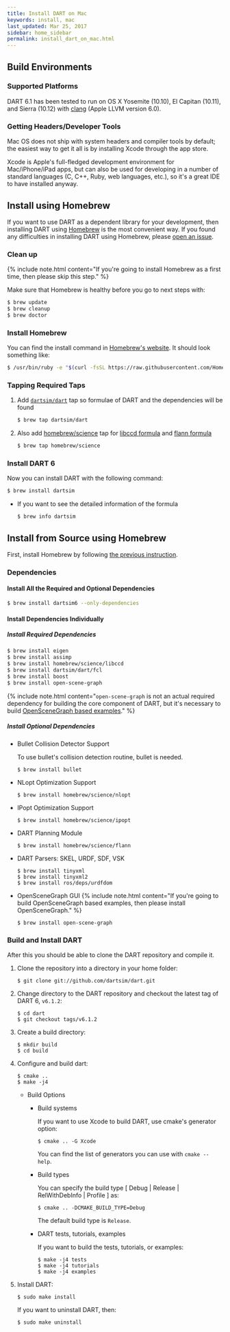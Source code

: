 ```yaml
---
title: Install DART on Mac
keywords: install, mac
last_updated: Mar 25, 2017
sidebar: home_sidebar
permalink: install_dart_on_mac.html
---
```


## Build Environments

### Supported Platforms

DART 6.1 has been tested to run on OS X Yosemite (10.10), El Capitan (10.11), and Sierra (10.12) with [clang](http://clang.llvm.org/) (Apple LLVM version 6.0).

### Getting Headers/Developer Tools

Mac OS does not ship with system headers and compiler tools by default; the easiest way to get it all is by installing Xcode through the app store.

Xcode is Apple's full-fledged development environment for Mac/iPhone/iPad apps, but can also be used for developing in a number of standard languages (C, C++, Ruby, web languages, etc.), so it's a great IDE to have installed anyway.



## Install using Homebrew

If you want to use DART as a dependent library for your development, then installing DART using [Homebrew](http://brew.sh/) is the most convenient way. If you found any difficulties in installing DART using Homebrew, please [open an issue](https://github.com/dartsim/homebrew-dart/issues/new).

### Clean up

{% include note.html content="If you're going to install Homebrew as a first time, then please skip this step." %}

Make sure that Homebrew is healthy before you go to next steps with:

```bash
$ brew update
$ brew cleanup
$ brew doctor
```

### Install Homebrew

You can find the install command in [Homebrew's website](http://brew.sh/). It should look something like:

```bash
$ /usr/bin/ruby -e "$(curl -fsSL https://raw.githubusercontent.com/Homebrew/install/master/install)"
```

### Tapping Required Taps

1.  Add [`dartsim/dart`](https://github.com/dartsim/homebrew-dart) tap so formulae of DART and the dependencies will be found

    ```bash
    $ brew tap dartsim/dart
    ```

1.  Also add [homebrew/science](https://github.com/Homebrew/homebrew-science) tap for [libccd formula](https://github.com/Homebrew/homebrew-science/blob/master/libccd.rb) and [flann formula](https://github.com/Homebrew/homebrew-science/blob/master/flann.rb)

    ```bash
    $ brew tap homebrew/science
    ```

### Install DART 6

Now you can install DART with the following command:

```bash
$ brew install dartsim
```

* If you want to see the detailed information of the formula

  ```bash
  $ brew info dartsim
  ```

## Install from Source using Homebrew

First, install Homebrew by following [the previous instruction](https://github.com/dartsim/dart/wiki/Mac%20Installation%20for%20DART%206#install-homebrew).

### Dependencies

#### Install All the Required and Optional Dependencies

```bash
$ brew install dartsim6 --only-dependencies
```

#### Install Dependencies Individually

##### Install Required Dependencies

```bash
$ brew install eigen
$ brew install assimp
$ brew install homebrew/science/libccd
$ brew install dartsim/dart/fcl
$ brew install boost
$ brew install open-scene-graph
```

{% include note.html content="`open-scene-graph` is not an actual required dependency for building the core component of DART, but it's necessary to build [OpenSceneGraph based examples](http://dartsim.github.io/gallery.html#openscenegraph-based-examples)." %}

##### Install Optional Dependencies

* Bullet Collision Detector Support

  To use bullet's collision detection routine, bullet is needed.

  ```
  $ brew install bullet
  ```

* NLopt Optimization Support

  ```
  $ brew install homebrew/science/nlopt
  ```

* IPopt Optimization Support

  ```
  $ brew install homebrew/science/ipopt
  ```

* DART Planning Module

  ```
  $ brew install homebrew/science/flann
  ```

* DART Parsers: SKEL, URDF, SDF, VSK

  ```
  $ brew install tinyxml
  $ brew install tinyxml2
  $ brew install ros/deps/urdfdom
  ```

* OpenSceneGraph GUI
  {% include note.html content="If you're going to build OpenSceneGraph based examples, then please install OpenSceneGraph." %}
  ```
  $ brew install open-scene-graph
  ```

### Build and Install DART

After this you should be able to clone the DART repository and compile it.

1.  Clone the repository into a directory in your home folder:

    ```
    $ git clone git://github.com/dartsim/dart.git
    ```

1.  Change directory to the DART repository and checkout the latest tag of DART 6, `v6.1.2`:

    ```
    $ cd dart
    $ git checkout tags/v6.1.2
    ```

1.  Create a build directory:

    ```
    $ mkdir build
    $ cd build
    ```

1.  Configure and build dart:

    ```
    $ cmake ..
    $ make -j4
    ```

    * Build Options

      * Build systems

        If you want to use Xcode to build DART, use cmake's generator option:

        ```
        $ cmake .. -G Xcode
        ```

        You can find the list of generators you can use with `cmake --help`.

      * Build types

        You can specify the build type \[ Debug \| Release \| RelWithDebInfo \| Profile \] as:

        ```
        $ cmake .. -DCMAKE_BUILD_TYPE=Debug
        ```

        The default build type is `Release`.

      * DART tests, tutorials, examples

        If you want to build the tests, tutorials, or examples:

        ```
        $ make -j4 tests
        $ make -j4 tutorials
        $ make -j4 examples
        ```

1.  Install DART:

    ```
    $ sudo make install
    ```
    
    If you want to uninstall DART, then:

    ```
    $ sudo make uninstall
    ```

